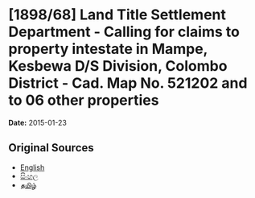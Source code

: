 # [1898/68] Land Title Settlement Department - Calling for claims to property intestate in Mampe, Kesbewa D/S Division, Colombo District - Cad. Map No. 521202 and to 06 other properties

**Date:** 2015-01-23

## Original Sources

- [English](https://documents.gov.lk/view/extra-gazettes/2015/1/1898-68_E.pdf)
- [සිංහල](https://documents.gov.lk/view/extra-gazettes/2015/1/1898-68_S.pdf)
- [தமிழ்](https://documents.gov.lk/view/extra-gazettes/2015/1/1898-68_T.pdf)
